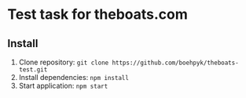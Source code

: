 # Test task for theboats.com

## Install

1. Clone repository:
`git clone https://github.com/boehpyk/theboats-test.git`
2. Install dependencies: 
`npm install`
3. Start application:
`npm start`